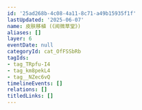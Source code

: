 ```yaml
---
id: '25ad268b-4c08-4a11-8c71-a49b15935f1f'
lastUpdated: '2025-06-07'
name: 皮肤移植 (《阅微草堂》)
aliases: []
layer: 6
eventDate: null
categoryId: cat_OfFSSbRb
tagIds:
- tag_TRpfu-I4
- tag_km8pekL4
- tag__NZec6vQ
timelineEvents: []
relations: []
titledLinks: []
---
```



